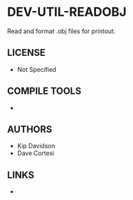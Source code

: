 # DEV-UTIL-READOBJ
Read and format .obj files for printout.

## LICENSE
* Not Specified

## COMPILE TOOLS
* 
 
## AUTHORS
* Kip Davidson
* Dave Cortesi

## LINKS
* 
